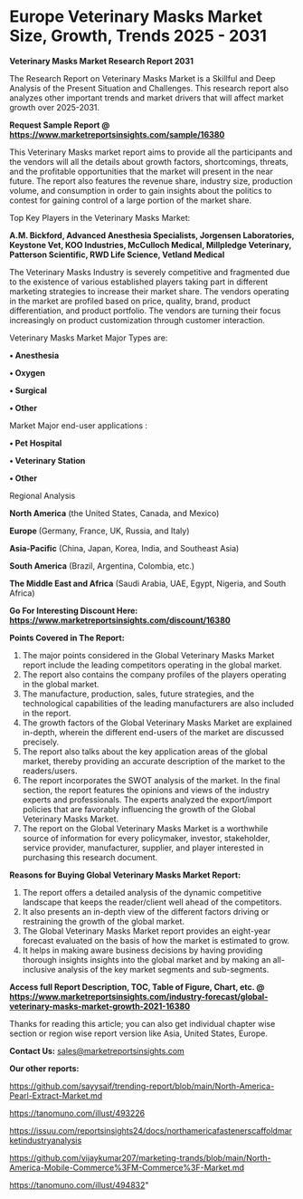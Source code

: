 # Europe Veterinary Masks Market Size, Growth, Trends 2025 - 2031

<strong>Veterinary Masks Market Research Report 2031</strong>

The Research Report on Veterinary Masks Market is a Skillful and Deep Analysis of the Present Situation and Challenges. This research report also analyzes other important trends and market drivers that will affect market growth over 2025-2031.

<strong>Request Sample Report @ <a href=https://www.marketreportsinsights.com/sample/16380>https://www.marketreportsinsights.com/sample/16380</a></strong>

This Veterinary Masks market report aims to provide all the participants and the vendors will all the details about growth factors, shortcomings, threats, and the profitable opportunities that the market will present in the near future. The report also features the revenue share, industry size, production volume, and consumption in order to gain insights about the politics to contest for gaining control of a large portion of the market share.

Top Key Players in the Veterinary Masks Market:

<strong>A.M. Bickford, Advanced Anesthesia Specialists, Jorgensen Laboratories, Keystone Vet, KOO Industries, McCulloch Medical, Millpledge Veterinary, Patterson Scientific, RWD Life Science, Vetland Medical</strong>

The Veterinary Masks Industry is severely competitive and fragmented due to the existence of various established players taking part in different marketing strategies to increase their market share. The vendors operating in the market are profiled based on price, quality, brand, product differentiation, and product portfolio. The vendors are turning their focus increasingly on product customization through customer interaction.

Veterinary Masks Market Major Types are:

<strong>• Anesthesia

• Oxygen

• Surgical

• Other</strong>

Market Major end-user applications :

<strong>• Pet Hospital

• Veterinary Station

• Other</strong>

Regional Analysis

</u><strong><b>North America</b></strong> (the United States, Canada, and Mexico)

<strong><b>Europe </b></strong>(Germany, France, UK, Russia, and Italy)

<strong><b>Asia-Pacific</b></strong> (China, Japan, Korea, India, and Southeast Asia)

<strong><b>South America</b></strong> (Brazil, Argentina, Colombia, etc.)

<strong><b>The Middle East and Africa</b></strong> (Saudi Arabia, UAE, Egypt, Nigeria, and South Africa)

<strong>Go For Interesting Discount Here: <a href=https://www.marketreportsinsights.com/discount/16380>https://www.marketreportsinsights.com/discount/16380</a></strong>

<strong>Points Covered in The Report:</strong>
<ol>
  <li>The major points considered in the Global Veterinary Masks Market report include the leading competitors operating in the global market.</li>
  <li>The report also contains the company profiles of the players operating in the global market.</li>
  <li>The manufacture, production, sales, future strategies, and the technological capabilities of the leading manufacturers are also included in the report.</li>
  <li>The growth factors of the Global Veterinary Masks Market are explained in-depth, wherein the different end-users of the market are discussed precisely.</li>
  <li>The report also talks about the key application areas of the global market, thereby providing an accurate description of the market to the readers/users.</li>
  <li>The report incorporates the SWOT analysis of the market. In the final section, the report features the opinions and views of the industry experts and professionals. The experts analyzed the export/import policies that are favorably influencing the growth of the Global Veterinary Masks Market.</li>
  <li>The report on the Global Veterinary Masks Market is a worthwhile source of information for every policymaker, investor, stakeholder, service provider, manufacturer, supplier, and player interested in purchasing this research document.</li>
</ol>
<strong>Reasons for Buying Global Veterinary Masks Market Report:</strong>

<ol>
  <li>The report offers a detailed analysis of the dynamic competitive landscape that keeps the reader/client well ahead of the competitors.</li>
  <li>It also presents an in-depth view of the different factors driving or restraining the growth of the global market.</li>
  <li>The Global Veterinary Masks Market report provides an eight-year forecast evaluated on the basis of how the market is estimated to grow.</li>
  <li>It helps in making aware business decisions by having providing thorough insights insights into the global market and by making an all-inclusive analysis of the key market segments and sub-segments.</li>
</ol>
<strong>Access full Report Description, TOC, Table of Figure, Chart, etc. @ <a href=https://www.marketreportsinsights.com/industry-forecast/global-veterinary-masks-market-growth-2021-16380>https://www.marketreportsinsights.com/industry-forecast/global-veterinary-masks-market-growth-2021-16380</a></strong>


Thanks for reading this article; you can also get individual chapter wise section or region wise report version like Asia, United States, Europe.

<strong>Contact Us:</strong>
sales@marketreportsinsights.com

<strong>Our other reports:</strong>

<a href=https://github.com/sayysaif/trending-report/blob/main/North-America-Pearl-Extract-Market.md>https://github.com/sayysaif/trending-report/blob/main/North-America-Pearl-Extract-Market.md</a>

<a href=https://tanomuno.com/illust/493226>https://tanomuno.com/illust/493226</a>

<a href=https://issuu.com/reportsinsights24/docs/northamericafastenerscaffoldmarketindustryanalysis>https://issuu.com/reportsinsights24/docs/northamericafastenerscaffoldmarketindustryanalysis</a>

<a href=https://github.com/vijaykumar207/marketing-trands/blob/main/North-America-Mobile-Commerce%3FM-Commerce%3F-Market.md>https://github.com/vijaykumar207/marketing-trands/blob/main/North-America-Mobile-Commerce%3FM-Commerce%3F-Market.md</a>

<a href=https://tanomuno.com/illust/494832>https://tanomuno.com/illust/494832</a>"
